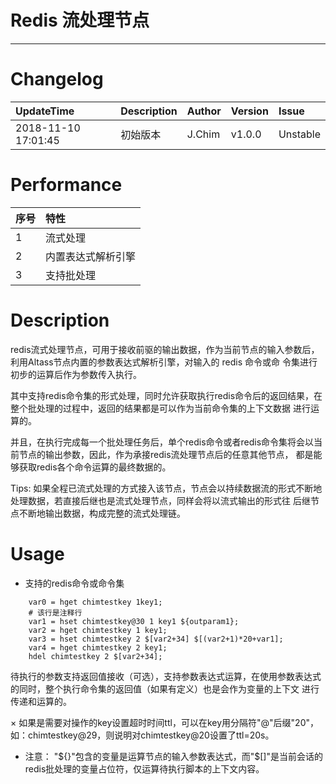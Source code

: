 # Redis 流处理节点

---

# Changelog

| UpdateTime | Description | Author | Version | Issue |
| :--- | :--- | :--- | :--- | :--- |
| 2018-11-10 17:01:45 | 初始版本 | J.Chim | v1.0.0 | Unstable |

# Performance

| 序号 | 特性 |
| :--- | :--- |
| 1 | 流式处理 |
| 2 | 内置表达式解析引擎 |
| 3 | 支持批处理 |

# Description

redis流式处理节点，可用于接收前驱的输出数据，作为当前节点的输入参数后，利用Altass节点内置的参数表达式解析引擎，对输入的 redis 命令或命
令集进行初步的运算后作为参数传入执行。

其中支持redis命令集的形式处理，同时允许获取执行redis命令后的返回结果，在整个批处理的过程中，返回的结果都是可以作为当前命令集的上下文数据
进行运算的。

并且，在执行完成每一个批处理任务后，单个redis命令或者redis命令集将会以当前节点的输出参数，因此，作为承接redis流处理节点后的任意其他节点，
都是能够获取redis各个命令运算的最终数据的。

Tips: 如果全程已流式处理的方式接入该节点，节点会以持续数据流的形式不断地处理数据，若直接后继也是流式处理节点，同样会将以流式输出的形式往
后继节点不断地输出数据，构成完整的流式处理链。


# Usage

- 支持的redis命令或命令集

```text
    var0 = hget chimtestkey 1key1;
    # 该行是注释行
    var1 = hset chimtestkey@30 1 key1 ${outparam1};
    var2 = hget chimtestkey 1 key1;
    var3 = hset chimtestkey 2 $[var2+34] $[(var2+1)*20+var1];
    var4 = hget chimtestkey 2 key1;
    hdel chimtestkey 2 $[var2+34];
```

待执行的参数支持返回值接收（可选），支持参数表达式运算，在使用参数表达式的同时，整个执行命令集的返回值（如果有定义）也是会作为变量的上下文
进行传递和运算的。

× 如果是需要对操作的key设置超时时间ttl，可以在key用分隔符"@"后缀"20"，如：chimtestkey@29，则说明对chimtestkey@20设置了ttl=20s。

- 注意：
  "${}"包含的变量是运算节点的输入参数表达式，而"$[]"是当前会话的redis批处理的变量占位符，仅运算待执行脚本的上下文内容。
